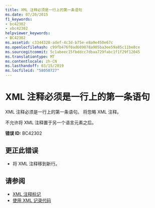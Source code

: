 ```yaml
---
title: XML 注释必须是一行上的第一条语句
ms.date: 07/20/2015
f1_keywords:
- bc42302
- vbc42302
helpviewer_keywords:
- BC42302
ms.assetid: c3344328-adef-4c3d-b75e-e8a9e450e67c
ms.openlocfilehash: c99fb476f0ad609078a905ba3ee59a85c11be8ce
ms.sourcegitcommit: 5c1abeec15fbddcc7dbaa729fabc1f1f29f12045
ms.translationtype: MT
ms.contentlocale: zh-CN
ms.lasthandoff: 03/15/2019
ms.locfileid: "58050727"
---
```

# <a name="xml-comment-must-be-the-first-statement-on-a-line"></a>XML 注释必须是一行上的第一条语句
XML 注释必须是一行上的第一条语句。 将忽略 XML 注释。  
  
 不允许将 XML 注释置于另一个语言元素之后。  
  
 **错误 ID:** BC42302  
  
## <a name="to-correct-this-error"></a>更正此错误  
  
-   将 XML 注释移到新行。  
  
## <a name="see-also"></a>请参阅

- [XML 注释标记](../../visual-basic/language-reference/xmldoc/index.md)
- [使用 XML 记录代码](../../visual-basic/programming-guide/program-structure/documenting-your-code-with-xml.md)
